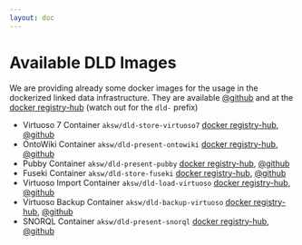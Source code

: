 ```yaml
---
layout: doc
---
```


# Available DLD Images

We are providing already some docker images for the usage in the dockerized linked data infrastructure.
They are available [@github](http://github.com/dockerizing) and at the [docker registry-hub](https://registry.hub.docker.com/repos/aksw/) (watch out for the `dld-` prefix)

* Virtuoso 7 Container `aksw/dld-store-virtuoso7` [docker registry-hub](https://registry.hub.docker.com/u/aksw/dld-store-virtuoso7/), [@github](https://github.com/Dockerizing/triplestore-virtuoso7)
* OntoWiki Container `aksw/dld-present-ontowiki` [docker registry-hub](https://registry.hub.docker.com/u/aksw/dld-present-ontowiki/), [@github](https://github.com/Dockerizing/OntoWiki)
* Pubby Container `aksw/dld-present-pubby` [docker registry-hub](https://registry.hub.docker.com/u/aksw/dld-present-pubby/),  [@github](https://github.com/Dockerizing/present-pubby)
* Fuseki Container `aksw/dld-store-fuseki` [docker registry-hub](https://registry.hub.docker.com/u/aksw/dld-store-fuseki/), [@github](https://github.com/Dockerizing/fuseki-docker)
* Virtuoso Import Container `aksw/dld-load-virtuoso` [docker registry-hub](https://registry.hub.docker.com/u/aksw/dld-load-virtuoso/), [@github](https://github.com/Dockerizing/virtuoso-import-docker)
* Virtuoso Backup Container `aksw/dld-backup-virtuoso` [docker registry-hub](https://registry.hub.docker.com/u/aksw/dld-backup-virtuoso/), [@github](https://github.com/Dockerizing/virtuoso-backup-docker)
* SNORQL Container `aksw/dld-present-snorql` [docker registry-hub](https://registry.hub.docker.com/u/aksw/dld-present-snorql/), [@github](https://github.com/Dockerizing/snorql-docker)
